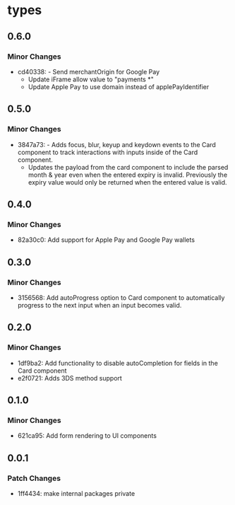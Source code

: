 # types

## 0.6.0

### Minor Changes

- cd40338: - Send merchantOrigin for Google Pay
  - Update iFrame allow value to "payments \*"
  - Update Apple Pay to use domain instead of applePayIdentifier

## 0.5.0

### Minor Changes

- 3847a73: - Adds focus, blur, keyup and keydown events to the Card component to track interactions with inputs inside of the Card component.
  - Updates the payload from the card component to include the parsed month & year even when the entered expiry is invalid. Previously the expiry value would only be returned when the entered value is valid.

## 0.4.0

### Minor Changes

- 82a30c0: Add support for Apple Pay and Google Pay wallets

## 0.3.0

### Minor Changes

- 3156568: Add autoProgress option to Card component to automatically progress to the next input when an input becomes valid.

## 0.2.0

### Minor Changes

- 1df9ba2: Add functionality to disable autoCompletion for fields in the Card component
- e2f0721: Adds 3DS method support

## 0.1.0

### Minor Changes

- 621ca95: Add form rendering to UI components

## 0.0.1

### Patch Changes

- 1ff4434: make internal packages private

